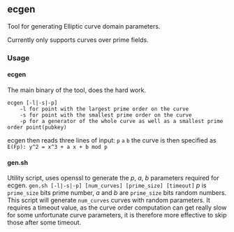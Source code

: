 ## ecgen

Tool for generating Elliptic curve domain parameters.

Currently only supports curves over prime fields.

### Usage

#### ecgen
The main binary of the tool, does the hard work.
```
ecgen [-l|-s|-p]
	-l for point with the largest prime order on the curve
	-s for point with the smallest prime order on the curve
	-p for a generator of the whole curve as well as a smallest prime order point(pubkey)
```
ecgen then reads three lines of input:
`p`
`a`
`b`
the curve is then specified as `E(Fp): y^2 = x^3 + a x + b mod p`

#### gen.sh
Utility script, uses openssl to generate the *p*, *a*, *b* parameters
required for ecgen.
`gen.sh [-l|-s|-p] [num_curves] [prime_size] [timeout]`
*p* is `prime_size` bits prime number, *a* and *b* are `prime_size` bits
random numbers.
This script will generate `num_curves` curves with random parameters.
It requires a timeout value, as the curve order computation can get really
slow for some unfortunate curve parameters, it is therefore more effective
to skip those after some timeout.
